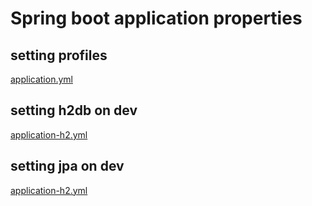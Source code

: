 # Spring boot application properties

## setting profiles

[application.yml](https://github.com/yhtps/unorganized-snippets/blob/main/yaml/spring-boot/app-properties/application.yml#L7-L14)

## setting h2db on dev

[application-h2.yml](https://github.com/yhtps/unorganized-snippets/blob/main/yaml/spring-boot/app-properties/application-h2.yml)

## setting jpa on dev

[application-h2.yml](https://github.com/yhtps/unorganized-snippets/blob/main/yaml/spring-boot/app-properties/application-h2.yml)
